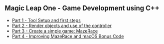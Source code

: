 ## Magic Leap One - Game Development using C++

- [Part 1 - Tool Setup and first steps](/part1)
- [Part 2 - Render objects and use of the controller](/part2)
- [Part 3 - Create a simple game: MazeRace](/part3)
- [Part 4 - Improving MazeRace and macOS Bonus Code](/part4)

